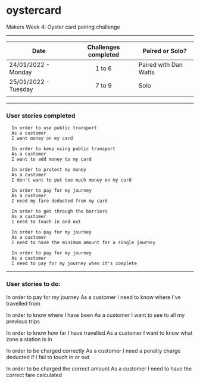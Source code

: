 # oystercard
Makers Week 4: Oyster card pairing challenge

----------

| Date                | Challenges completed   | Paired or Solo?       |  
|---------------------|----------------------  |-----------------------|
| 24/01/2022 - Monday |<center>1 to 6</center> | Paired with Dan Watts | 
| 25/01/2022 - Tuesday|<center>7 to 9</center>| Solo                  |  
|                     |                        |                       |
----------

### User stories completed
```
  In order to use public transport
  As a customer
  I want money on my card
```
```
  In order to keep using public transport
  As a customer
  I want to add money to my card
```
```
  In order to protect my money
  As a customer
  I don't want to put too much money on my card
```
```
  In order to pay for my journey
  As a customer
  I need my fare deducted from my card
```
```
  In order to get through the barriers
  As a customer
  I need to touch in and out
```
```
  In order to pay for my journey
  As a customer
  I need to have the minimum amount for a single journey
```
```
  In order to pay for my journey
  As a customer
  I need to pay for my journey when it's complete
```
----------
### User stories to do:
  In order to pay for my journey
  As a customer
  I need to know where I've travelled from

  In order to know where I have been
  As a customer
  I want to see to all my previous trips

  In order to know how far I have travelled
  As a customer
  I want to know what zone a station is in

  In order to be charged correctly
  As a customer
  I need a penalty charge deducted if I fail to touch in or out

  In order to be charged the correct amount
  As a customer
  I need to have the correct fare calculated
